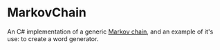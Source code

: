 # MarkovChain
An C# implementation of a generic [Markov chain](https://en.wikipedia.org/wiki/Markov_chain), and an example of it's use: to create a word generator.

